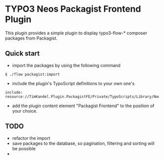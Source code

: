 TYPO3 Neos Packagist Frontend Plugin
====================================

This plugin provides a simple plugin to display typo3-flow-* composer packages from Packagist.

Quick start
-----------
* import the packages by using the following command

```
$ ./flow packagist:import
```

* include the plugin's TypoScript definitions to your own one's

```
include: resource://TimKandel.Plugin.PackagistFE/Private/TypoScripts/Library/NodeTypes.ts2
```

* add the plugin content element "Packagist Frontend" to the position of your choice.

TODO
----
* refactor the import
* save packages to the database, so pagination, filtering and sorting will be possible
*